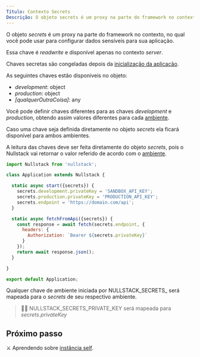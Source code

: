 ```yaml
---
Título: Contexto Secrets
Descrição: O objeto secrets é um proxy na parte do framework no contexto, no qual você pode usar para configurar dados sensíveis para sua aplicação.
---
```


O objeto *secrets* é um proxy na parte do framework no contexto, no qual você pode usar para configurar dados sensíveis para sua aplicação.

Essa chave é *readwrite* e disponível apenas no contexto *server*.

Chaves secretas são congeladas depois da [inicialização da aplicação](/pt-br/inicializacao-da-aplicacao).

As seguintes chaves estão disponíveis no objeto:

- *development*: object
- *production*: object
- *[qualquerOutraCoisa]*: any

Você pode definir chaves diferentes para as chaves *development* e *production*, obtendo assim valores diferentes para cada [ambiente](/pt-br/contexto-environment).

Caso uma chave seja definida diretamente no objeto *secrets* ela ficará disponível para ambos ambientes.

A leitura das chaves deve ser feita diretamente do objeto *secrets*, pois o Nullstack vai retornar o valor referido de acordo com o [ambiente](/pt-br/contexto-environment).

```jsx
import Nullstack from 'nullstack';

class Application extends Nullstack {

  static async start({secrets}) {
    secrets.development.privateKey = 'SANDBOX_API_KEY';
    secrets.production.privateKey = 'PRODUCTION_API_KEY';
    secrets.endpoint = 'https://domain.com/api';
  }

  static async fetchFromApi({secrets}) {
    const response = await fetch(secrets.endpoint, {
      headers: {
        Authorization: `Bearer ${secrets.privateKey}`
      }
    });
    return await response.json();
  }

}

export default Application;
```

Qualquer chave de ambiente iniciada por NULLSTACK_SECRETS_ será mapeada para o *secrets* de seu respectivo ambiente.

> 🐱‍💻 NULLSTACK_SECRETS_PRIVATE_KEY será mapeada para *secrets.privateKey*

## Próximo passo

⚔ Aprendendo sobre [instância self](/pt-br/instancia-self).
